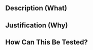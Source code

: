 <!--
All fields in this template are required.
-->

## Description (What)

<!--
Add context so reviewers understand what it is they're looking at. Describe what
this change does and what was required to deliver it. This section also helps
those who might need to modify your code at a time when you're not available,
and need help understanding it in order to get started.
-->

## Justification (Why)

<!--
Please describe why this change is required, what problem it solves, and what
alternatives exist that you might have considered. This helps others
understand the value of this change, or to highlight unnecessary changes which
can be avoided.
-->

## How Can This Be Tested?

<!--
Please bullet-list how reviewers can install, build, test, and run your changes.
-->
